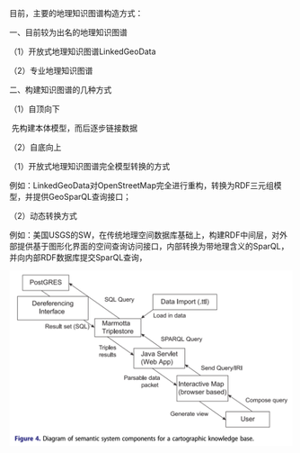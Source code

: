 目前，主要的地理知识图谱构造方式：





一、目前较为出名的地理知识图谱

（1）开放式地理知识图谱LinkedGeoData



（2）专业地理知识图谱



二、构建知识图谱的几种方式

（1）自顶向下

​	先构建本体模型，而后逐步链接数据

（2）自底向上





（1）开放式地理知识图谱完全模型转换的方式

例如：LinkedGeoData对OpenStreetMap完全进行重构，转换为RDF三元组模型，并提供GeoSparQL查询接口；

（2）动态转换方式

例如：美国USGS的SW，在传统地理空间数据库基础上，构建RDF中间层，对外部提供基于图形化界面的空间查询访问接口，内部转换为带地理含义的SparQL，并向内部RDF数据库提交SparQL查询，

<img src="https://raw.githubusercontent.com/shilang1220/imageBed/master/img/USGS%E7%9A%84%E5%9C%B0%E7%90%86%E7%9F%A5%E8%AF%86%E5%9B%BE%E8%B0%B1%E9%A1%B9%E7%9B%AE.png" style="zoom:50%;" />